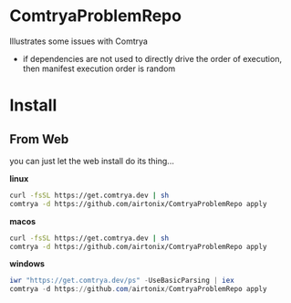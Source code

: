 # ComtryaProblemRepo

Illustrates some issues with Comtrya

- if dependencies are not used to directly drive the order of execution, then manifest execution order is random

# Install

## From Web

you can just let the web install do its thing...

**linux**

```bash
curl -fsSL https://get.comtrya.dev | sh
comtrya -d https://github.com/airtonix/ComtryaProblemRepo apply
```

**macos**

```bash
curl -fsSL https://get.comtrya.dev | sh
comtrya -d https://github.com/airtonix/ComtryaProblemRepo apply
```

**windows**

```powershell
iwr "https://get.comtrya.dev/ps" -UseBasicParsing | iex
comtrya -d https://github.com/airtonix/ComtryaProblemRepo apply
```
